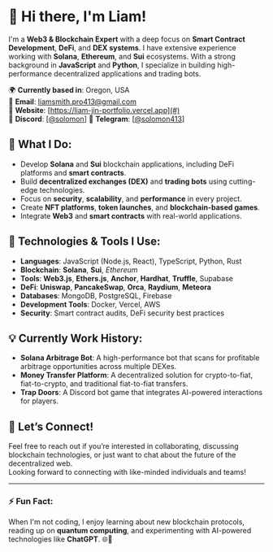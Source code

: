 # 👋 Hi there, I'm Liam!

I'm a **Web3 & Blockchain Expert** with a deep focus on **Smart Contract Development**, **DeFi**, and **DEX systems**. I have extensive experience working with **Solana**, **Ethereum**, and **Sui** ecosystems. With a strong background in **JavaScript** and **Python**, I specialize in building high-performance decentralized applications and trading bots.

🌍 **Currently based in**: Oregon, USA  
📧 **Email**: liamsmith.pro413@gmail.com  
🔗 **Website**: [https://liam-jin-portfolio.vercel.app](#)  
💬 **Discord**: [[@solomon](https://discord.com/users/627956888541331525)]
📲 **Telegram**: [[@solomon413](https://t.me/@solomon0413)]

## 🚀 What I Do:
- Develop **Solana** and **Sui** blockchain applications, including DeFi platforms and **smart contracts**.
- Build **decentralized exchanges (DEX)** and **trading bots** using cutting-edge technologies.
- Focus on **security**, **scalability**, and **performance** in every project.
- Create **NFT platforms**, **token launches**, and **blockchain-based games**.
- Integrate **Web3** and **smart contracts** with real-world applications.

## 🔧 Technologies & Tools I Use:
- **Languages**: JavaScript (Node.js, React), TypeScript, Python, Rust  
- **Blockchain**: **Solana**, **Sui**, *Ethereum*
- **Tools**: **Web3.js**, **Ethers.js**, **Anchor**, **Hardhat**, **Truffle**, Supabase  
- **DeFi**: **Uniswap**, **PancakeSwap**, **Orca**, **Raydium**, **Meteora**  
- **Databases**: MongoDB, PostgreSQL, Firebase  
- **Development Tools**: Docker, Vercel, AWS
- **Security**: Smart contract audits, DeFi security best practices

## 💡 Currently Work History:
- **Solana Arbitrage Bot**: A high-performance bot that scans for profitable arbitrage opportunities across multiple DEXes.
- **Money Transfer Platform**: A decentralized solution for crypto-to-fiat, fiat-to-crypto, and traditional fiat-to-fiat transfers.
- **Trap Doors**: A Discord bot game that integrates AI-powered interactions for players.

## 💬 Let’s Connect!
Feel free to reach out if you’re interested in collaborating, discussing blockchain technologies, or just want to chat about the future of the decentralized web.  
Looking forward to connecting with like-minded individuals and teams!

---

### ⚡ Fun Fact:
When I'm not coding, I enjoy learning about new blockchain protocols, reading up on **quantum computing**, and experimenting with AI-powered technologies like **ChatGPT**. 🌐🚀
